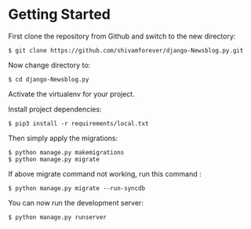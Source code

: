 # Getting Started

First clone the repository from Github and switch to the new directory:

    $ git clone https://github.com/shivamforever/django-Newsblog.py.git

Now change directory to:

    $ cd django-Newsblog.py
    
Activate the virtualenv for your project.
    
Install project dependencies:

    $ pip3 install -r requirements/local.txt
    
Then simply apply the migrations:

    $ python manage.py makemigrations 
    $ python manage.py migrate

If above migrate command not working, run this command :

    $ python manage.py migrate --run-syncdb 

You can now run the development server:

    $ python manage.py runserver
